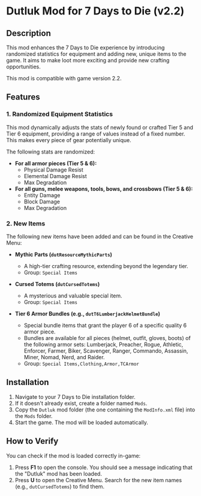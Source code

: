 # Dutluk Mod for 7 Days to Die (v2.2)

## Description

This mod enhances the 7 Days to Die experience by introducing randomized statistics for equipment and adding new, unique items to the game. It aims to make loot more exciting and provide new crafting opportunities.

This mod is compatible with game version 2.2.

## Features

### 1. Randomized Equipment Statistics

This mod dynamically adjusts the stats of newly found or crafted Tier 5 and Tier 6 equipment, providing a range of values instead of a fixed number. This makes every piece of gear potentially unique.

The following stats are randomized:

*   **For all armor pieces (Tier 5 & 6):**
    *   Physical Damage Resist
    *   Elemental Damage Resist
    *   Max Degradation
*   **For all guns, melee weapons, tools, bows, and crossbows (Tier 5 & 6):**
    *   Entity Damage
    *   Block Damage
    *   Max Degradation

### 2. New Items

The following new items have been added and can be found in the Creative Menu:

*   **Mythic Parts (`dutResourceMythicParts`)**
    *   A high-tier crafting resource, extending beyond the legendary tier.
    *   Group: `Special Items`

*   **Cursed Totems (`dutCursedTotems`)**
    *   A mysterious and valuable special item.
    *   Group: `Special Items`

*   **Tier 6 Armor Bundles (e.g., `dutT6LumberjackHelmetBundle`)**
    *   Special bundle items that grant the player 6 of a specific quality 6 armor piece.
    *   Bundles are available for all pieces (helmet, outfit, gloves, boots) of the following armor sets: Lumberjack, Preacher, Rogue, Athletic, Enforcer, Farmer, Biker, Scavenger, Ranger, Commando, Assassin, Miner, Nomad, Nerd, and Raider.
    *   Group: `Special Items,Clothing,Armor,TCArmor`

## Installation

1.  Navigate to your 7 Days to Die installation folder.
2.  If it doesn't already exist, create a folder named `Mods`.
3.  Copy the `Dutluk` mod folder (the one containing the `ModInfo.xml` file) into the `Mods` folder.
4.  Start the game. The mod will be loaded automatically.

## How to Verify

You can check if the mod is loaded correctly in-game:

1.  Press **F1** to open the console. You should see a message indicating that the "Dutluk" mod has been loaded.
2.  Press **U** to open the Creative Menu. Search for the new item names (e.g., `dutCursedTotems`) to find them.
